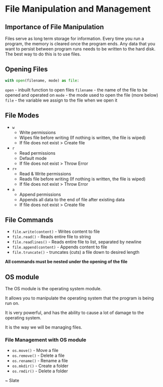 # File Manipulation and Management

## Importance of File Manipulation

Files serve as long term storage for information. Every time you run a program, the memory is cleared once the program ends. Any data that you want to persist between program runs needs to be written to the hard disk. The best way to do this is to use files.

## Opening Files

```py
with open(filename, mode) as file:
```

``open`` - inbuilt function to open files
``filename`` - the name of the file to be opened and operated on
``mode`` - the mode used to open the file (more below)
``file`` - the variable we assign to the file when we open it

## File Modes

- ``w``
  - Write permissions
  - Wipes file before writing (If nothing is written, the file is wiped)
  - If file does not exist > Create file
- ``r``
  - Read permissions
  - Default mode
  - If file does not exist > Throw Error
- ``r+``
  - Read & Write permissions
  - Reads file before writing (If nothing is written, the file is wiped)
  - If file does not exist > Throw Error
- ``a``
  - Append permissions
  - Appends all data to the end of file after existing data
  - If file does not exist > Create file

## File Commands

- ``file.write(content)`` - Writes content to file
- ``file.read()`` - Reads entire file to string
- ``file.readlines()`` - Reads entire file to list, separated by newline
- ``file.append(content)`` - Appends content to file
- ``file.truncate()`` - truncates (cuts) a file down to desired length

**All commands must be nested under the opening of the file**

## OS module

The OS module is the operating system module.

It allows you to manipulate the operating system that the program is being run on.

It is very powerful, and has the ability to cause a lot of damage to the operating system.

It is the way we will be managing files.

### File Management with OS module

- ``os.move()`` - Move a file
- ``os.remove()`` - Delete a file
- ``os.rename()`` - Rename a file
- ``os.mkdir()`` - Create a folder
- ``os.rmdir()`` - Delete a folder

~ Slate
